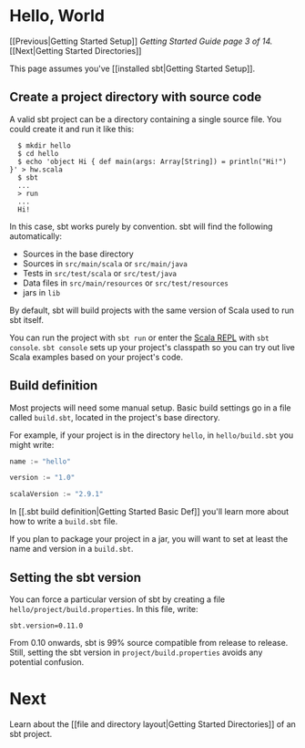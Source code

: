 
# Hello, World

[[Previous|Getting Started Setup]] _Getting Started Guide page 3 of 14._ [[Next|Getting Started Directories]]

This page assumes you've [[installed sbt|Getting Started Setup]].

## Create a project directory with source code

A valid sbt project can be a directory containing a single source file. You could create it and run it like this:

```text
  $ mkdir hello
  $ cd hello
  $ echo 'object Hi { def main(args: Array[String]) = println("Hi!") }' > hw.scala
  $ sbt
  ...
  > run
  ...
  Hi!
```

In this case, sbt works purely by convention. sbt will find the
following automatically:

 - Sources in the base directory
 - Sources in `src/main/scala` or `src/main/java`
 - Tests in `src/test/scala` or `src/test/java`
 - Data files in `src/main/resources` or `src/test/resources`
 - jars in `lib`

By default, sbt will build projects with the same version of Scala used to run sbt itself.

You can run the project with `sbt run` or enter the [Scala REPL](http://www.scala-lang.org/node/2097)
with `sbt console`. `sbt console` sets up your project's classpath so you can
try out live Scala examples based on your project's code.

## Build definition

Most projects will need some manual setup. Basic build settings go
in a file called `build.sbt`, located in the project's base directory.

For example, if your project is in the directory `hello`, in `hello/build.sbt` you might write:

```scala
name := "hello"

version := "1.0"

scalaVersion := "2.9.1"
```

In [[.sbt build definition|Getting Started Basic Def]] you'll learn more about how to write a `build.sbt` file.

If you plan to package your project in a jar, you will want to set at least
the name and version in a `build.sbt`.

## Setting the sbt version

You can force a particular version of sbt by creating a file `hello/project/build.properties`.
In this file, write:

```text
sbt.version=0.11.0
```

From 0.10 onwards, sbt is 99% source compatible from release to release. Still,
setting the sbt version in `project/build.properties` avoids any potential
confusion.

# Next

Learn about the [[file and directory layout|Getting Started Directories]] of an sbt project.

